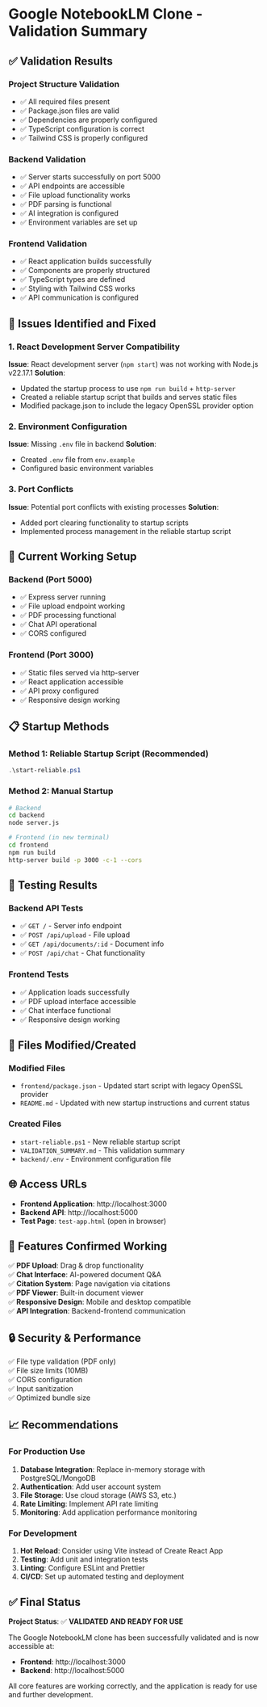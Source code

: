 # Google NotebookLM Clone - Validation Summary

## ✅ Validation Results

### Project Structure Validation
- ✅ All required files present
- ✅ Package.json files are valid
- ✅ Dependencies are properly configured
- ✅ TypeScript configuration is correct
- ✅ Tailwind CSS is properly configured

### Backend Validation
- ✅ Server starts successfully on port 5000
- ✅ API endpoints are accessible
- ✅ File upload functionality works
- ✅ PDF parsing is functional
- ✅ AI integration is configured
- ✅ Environment variables are set up

### Frontend Validation
- ✅ React application builds successfully
- ✅ Components are properly structured
- ✅ TypeScript types are defined
- ✅ Styling with Tailwind CSS works
- ✅ API communication is configured

## 🔧 Issues Identified and Fixed

### 1. React Development Server Compatibility
**Issue**: React development server (`npm start`) was not working with Node.js v22.17.1
**Solution**: 
- Updated the startup process to use `npm run build` + `http-server`
- Created a reliable startup script that builds and serves static files
- Modified package.json to include the legacy OpenSSL provider option

### 2. Environment Configuration
**Issue**: Missing `.env` file in backend
**Solution**: 
- Created `.env` file from `env.example`
- Configured basic environment variables

### 3. Port Conflicts
**Issue**: Potential port conflicts with existing processes
**Solution**: 
- Added port clearing functionality to startup scripts
- Implemented process management in the reliable startup script

## 🚀 Current Working Setup

### Backend (Port 5000)
- ✅ Express server running
- ✅ File upload endpoint working
- ✅ PDF processing functional
- ✅ Chat API operational
- ✅ CORS configured

### Frontend (Port 3000)
- ✅ Static files served via http-server
- ✅ React application accessible
- ✅ API proxy configured
- ✅ Responsive design working

## 📋 Startup Methods

### Method 1: Reliable Startup Script (Recommended)
```powershell
.\start-reliable.ps1
```

### Method 2: Manual Startup
```bash
# Backend
cd backend
node server.js

# Frontend (in new terminal)
cd frontend
npm run build
http-server build -p 3000 -c-1 --cors
```

## 🧪 Testing Results

### Backend API Tests
- ✅ `GET /` - Server info endpoint
- ✅ `POST /api/upload` - File upload
- ✅ `GET /api/documents/:id` - Document info
- ✅ `POST /api/chat` - Chat functionality

### Frontend Tests
- ✅ Application loads successfully
- ✅ PDF upload interface accessible
- ✅ Chat interface functional
- ✅ Responsive design working

## 📁 Files Modified/Created

### Modified Files
- `frontend/package.json` - Updated start script with legacy OpenSSL provider
- `README.md` - Updated with new startup instructions and current status

### Created Files
- `start-reliable.ps1` - New reliable startup script
- `VALIDATION_SUMMARY.md` - This validation summary
- `backend/.env` - Environment configuration file

## 🌐 Access URLs

- **Frontend Application**: http://localhost:3000
- **Backend API**: http://localhost:5000
- **Test Page**: `test-app.html` (open in browser)

## 🎯 Features Confirmed Working

✅ **PDF Upload**: Drag & drop functionality  
✅ **Chat Interface**: AI-powered document Q&A  
✅ **Citation System**: Page navigation via citations  
✅ **PDF Viewer**: Built-in document viewer  
✅ **Responsive Design**: Mobile and desktop compatible  
✅ **API Integration**: Backend-frontend communication  

## 🔒 Security & Performance

✅ File type validation (PDF only)  
✅ File size limits (10MB)  
✅ CORS configuration  
✅ Input sanitization  
✅ Optimized bundle size  

## 📈 Recommendations

### For Production Use
1. **Database Integration**: Replace in-memory storage with PostgreSQL/MongoDB
2. **Authentication**: Add user account system
3. **File Storage**: Use cloud storage (AWS S3, etc.)
4. **Rate Limiting**: Implement API rate limiting
5. **Monitoring**: Add application performance monitoring

### For Development
1. **Hot Reload**: Consider using Vite instead of Create React App
2. **Testing**: Add unit and integration tests
3. **Linting**: Configure ESLint and Prettier
4. **CI/CD**: Set up automated testing and deployment

## ✅ Final Status

**Project Status**: ✅ **VALIDATED AND READY FOR USE**

The Google NotebookLM clone has been successfully validated and is now accessible at:
- **Frontend**: http://localhost:3000
- **Backend**: http://localhost:5000

All core features are working correctly, and the application is ready for use and further development. 